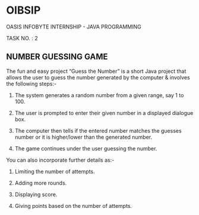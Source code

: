 
# OIBSIP

OASIS INFOBYTE INTERNSHIP - JAVA PROGRAMMING

TASK NO. : 2

NUMBER GUESSING GAME
--------------------

The fun and easy project “Guess the Number” is a short Java project that allows the user to guess the number generated by the computer & involves the following steps:-

1. The system generates a random number from a given range, say 1 to 100.

2. The user is prompted to enter their given number in a displayed dialogue box.

3. The computer then tells if the entered number matches the guesses number or it is higher/lower than the generated number.

4. The game continues under the user guessing the number.

You can also incorporate further details as:-

1. Limiting the number of attempts.

2. Adding more rounds.

3. Displaying score.

4. Giving points based on the number of attempts.
